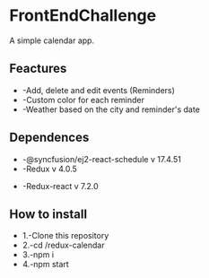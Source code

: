 # FrontEndChallenge
 
A simple calendar app.

<h2>Feactures</h2>
<ul>
 <li>
-Add, delete and edit events (Reminders)
 </li>
  <li>
-Custom color for each reminder
 </li>
  <li>
-Weather  based on the city and reminder's date
 </li>

 </ul>


<h2>Dependences</h2>
<ul>
 <li>
-@syncfusion/ej2-react-schedule v 17.4.51
 </li>
  <li>
-Redux v 4.0.5
 </li>
 <li>

-Redux-react v 7.2.0
 </li>
 </ul>



<h2>How to install</h2>
<ul>
 <li>
  1.-Clone this repository

 </li>
 <li>
 2.-cd /redux-calendar

 </li>
  <li>
3.-npm i 

 </li>
   <li>
4.-npm start

 </li>
 </ul>



